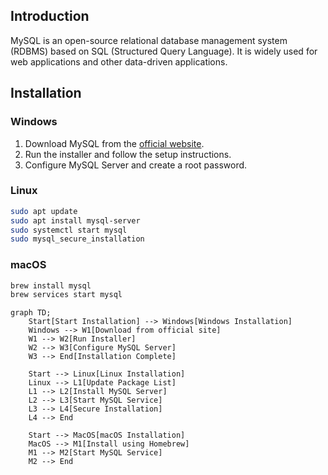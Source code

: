 ## Introduction
MySQL is an open-source relational database management system (RDBMS) based on SQL (Structured Query Language). It is widely used for web applications and other data-driven applications.

## Installation
### Windows
1. Download MySQL from the [official website](https://dev.mysql.com/downloads/installer/).
2. Run the installer and follow the setup instructions.
3. Configure MySQL Server and create a root password.

### Linux
```sh
sudo apt update
sudo apt install mysql-server
sudo systemctl start mysql
sudo mysql_secure_installation
```

### macOS
```sh
brew install mysql
brew services start mysql
```

```mermaid 
graph TD;
    Start[Start Installation] --> Windows[Windows Installation]
    Windows --> W1[Download from official site]
    W1 --> W2[Run Installer]
    W2 --> W3[Configure MySQL Server]
    W3 --> End[Installation Complete]
    
    Start --> Linux[Linux Installation]
    Linux --> L1[Update Package List]
    L1 --> L2[Install MySQL Server]
    L2 --> L3[Start MySQL Service]
    L3 --> L4[Secure Installation]
    L4 --> End

    Start --> MacOS[macOS Installation]
    MacOS --> M1[Install using Homebrew]
    M1 --> M2[Start MySQL Service]
    M2 --> End

```